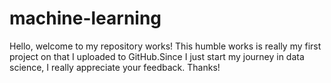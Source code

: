 # machine-learning
Hello, welcome to my repository works! This humble works is really my first project on that I uploaded to GitHub.Since I just start my journey in data science, I really appreciate your feedback. Thanks!
